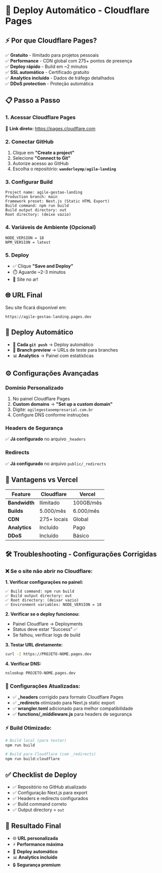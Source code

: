 # 🚀 Deploy Automático - Cloudflare Pages

## ⚡ **Por que Cloudflare Pages?**

✅ **Gratuito** - Ilimitado para projetos pessoais  
✅ **Performance** - CDN global com 275+ pontos de presença  
✅ **Deploy rápido** - Build em ~2 minutos  
✅ **SSL automático** - Certificado gratuito  
✅ **Analytics incluído** - Dados de tráfego detalhados  
✅ **DDoS protection** - Proteção automática  

## 📋 **Passo a Passo**

### **1. Acessar Cloudflare Pages**
🔗 **Link direto:** https://pages.cloudflare.com

### **2. Conectar GitHub**
1. Clique em **"Create a project"**
2. Selecione **"Connect to Git"**
3. Autorize acesso ao GitHub
4. Escolha o repositório: **`wanderleymp/agile-landing`**

### **3. Configurar Build**
```
Project name: agile-gestao-landing
Production branch: main
Framework preset: Next.js (Static HTML Export)
Build command: npm run build
Build output directory: out
Root directory: (deixe vazio)
```

### **4. Variáveis de Ambiente (Opcional)**
```
NODE_VERSION = 18
NPM_VERSION = latest
```

### **5. Deploy**
- ✅ Clique **"Save and Deploy"**
- ⏱️ Aguarde ~2-3 minutos
- 🎉 Site no ar!

## 🌐 **URL Final**
Seu site ficará disponível em:
```
https://agile-gestao-landing.pages.dev
```

## 🔄 **Deploy Automático**
- 🔄 **Cada `git push`** → Deploy automático
- 🌿 **Branch preview** → URLs de teste para branches
- 📊 **Analytics** → Painel com estatísticas

## ⚙️ **Configurações Avançadas**

### **Domínio Personalizado**
1. No painel Cloudflare Pages
2. **Custom domains** → **"Set up a custom domain"**
3. Digite: `agilegestaoempresarial.com.br`
4. Configure DNS conforme instruções

### **Headers de Segurança**
✅ **Já configurado** no arquivo `_headers`

### **Redirects**
✅ **Já configurado** no arquivo `public/_redirects`

## 🚀 **Vantagens vs Vercel**

| Feature | Cloudflare | Vercel |
|---------|------------|--------|
| **Bandwidth** | Ilimitado | 100GB/mês |
| **Builds** | 5.000/mês | 6.000/mês |
| **CDN** | 275+ locais | Global |
| **Analytics** | Incluído | Pago |
| **DDoS** | Incluído | Básico |

## 🛠️ **Troubleshooting - Configurações Corrigidas**

### **❌ Se o site não abrir no Cloudflare:**

**1. Verificar configurações no painel:**
```
✅ Build command: npm run build
✅ Build output directory: out
✅ Root directory: (deixar vazio)
✅ Environment variables: NODE_VERSION = 18
```

**2. Verificar se o deploy funcionou:**
- Painel Cloudflare → Deployments
- Status deve estar "Success" ✅
- Se falhou, verificar logs de build

**3. Testar URL diretamente:**
```bash
curl -I https://PROJETO-NOME.pages.dev
```

**4. Verificar DNS:**
```bash
nslookup PROJETO-NOME.pages.dev
```

### **🔧 Configurações Atualizadas:**
- ✅ **_headers** corrigido para formato Cloudflare Pages
- ✅ **_redirects** otimizado para Next.js static export
- ✅ **wrangler.toml** adicionado para melhor compatibilidade
- ✅ **functions/_middleware.js** para headers de segurança

### **⚡ Build Otimizado:**
```bash
# Build local (para testar)
npm run build

# Build para Cloudflare (com _redirects)
npm run build:cloudflare
```

## ✅ **Checklist de Deploy**
- ✅ Repositório no GitHub atualizado
- ✅ Configuração Next.js para export
- ✅ Headers e redirects configurados
- ✅ Build command correto
- ✅ Output directory = `out`

## 🎯 **Resultado Final**
- 🌐 **URL personalizada**
- ⚡ **Performance máxima**
- 🔄 **Deploy automático**
- 📊 **Analytics incluído**
- 🔒 **Segurança premium**
